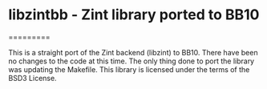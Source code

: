 # libzintbb - Zint library ported to BB10
=========

This is a straight port of the Zint backend (libzint) to BB10. There have been no changes to the code at this time. The only thing done to port the library was updating the Makefile. This library is licensed under the terms of the BSD3 License.
